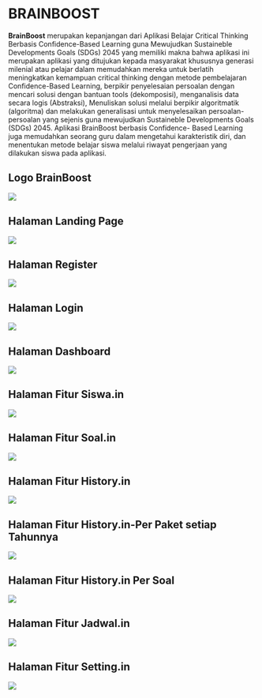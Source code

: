 # BRAINBOOST

**BrainBoost** merupakan kepanjangan dari Aplikasi Belajar Critical Thinking Berbasis Confidence-Based Learning guna Mewujudkan Sustaineble Developments Goals (SDGs) 2045 yang memiliki makna bahwa aplikasi ini merupakan aplikasi yang ditujukan kepada masyarakat khususnya generasi milenial atau pelajar dalam memudahkan mereka untuk berlatih meningkatkan kemampuan critical thinking dengan metode pembelajaran Confidence-Based Learning, berpikir penyelesaian persoalan dengan mencari solusi dengan bantuan tools (dekomposisi), menganalisis data secara logis (Abstraksi), Menuliskan solusi melalui berpikir algoritmatik (algoritma) dan melakukan generalisasi untuk menyelesaikan persoalan-persoalan yang sejenis guna mewujudkan Sustaineble Developments Goals (SDGs) 2045. Aplikasi BrainBoost berbasis Confidence- Based Learning juga memudahkan seorang guru dalam mengetahui karakteristik diri, dan menentukan metode belajar siswa melalui riwayat pengerjaan yang dilakukan siswa pada aplikasi.

## Logo BrainBoost

![](BRAINBOOST/LOGO.jpeg)

## Halaman Landing Page

![](BRAINBOOST/ON%20BORDING.jpeg)

## Halaman Register

![](BRAINBOOST/REGISTER.jpeg)

## Halaman Login

![](BRAINBOOST/LOGIN.jpeg)

## Halaman Dashboard

![](BRAINBOOST/DASHBOARD.jpeg)

## Halaman Fitur Siswa.in

![](BRAINBOOST/SISWA.jpeg)

## Halaman Fitur Soal.in

![](BRAINBOOST/SOAL.jpeg)

## Halaman Fitur History.in

![](BRAINBOOST/RIWAYAT%20PENGERJAAN-0.jpeg)

## Halaman Fitur History.in-Per Paket setiap Tahunnya

![](BRAINBOOST/RIWAYAT%20PENGERJAAN-1.jpeg)

## Halaman Fitur History.in Per Soal

![](BRAINBOOST/RIWAYAT%20PENGERJAAN-2.jpeg)

## Halaman Fitur Jadwal.in

![](BRAINBOOST/JADWAL.jpeg)

## Halaman Fitur Setting.in

![](BRAINBOOST/SETTING.jpeg)
